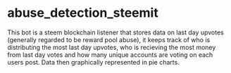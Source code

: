 # abuse_detection_steemit
This bot is a steem blockchain listener that stores data on last day upvotes (generally regarded to be reward pool abuse), it keeps track of who is distributing the most last day upvotes, who is recieving the most money from last day votes and how many unique accounts are voting on each users post. Data then graphically represented in pie charts.
